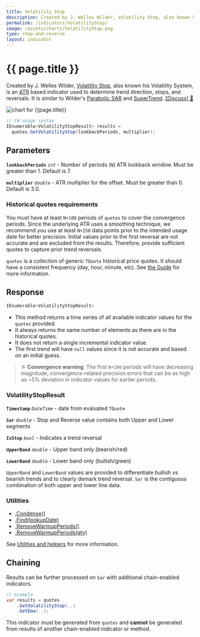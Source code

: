 ```yaml
---
title: Volatility Stop
description: Created by J. Welles Wilder, Volatility Stop, also known his Volatility System, is an ATR based indicator used to determine trend direction, stops, and reversals.  It is similar to Wilder's Parabolic SAR, SuperTrend, and more contemporary ATR Trailing Stop.
permalink: /indicators/VolatilityStop/
image: /assets/charts/VolatilityStop.png
type: stop-and-reverse
layout: indicator
---
```


# {{ page.title }}

Created by J. Welles Wilder, [Volatility Stop](https://archive.org/details/newconceptsintec00wild), also known his Volatility System, is an [ATR]({{site.baseurl}}/indicators/Atr/#content) based indicator used to determine trend direction, stops, and reversals.  It is similar to Wilder's [Parabolic SAR]({{site.baseurl}}/indicators/ParabolicSar/#content) and [SuperTrend]({{site.baseurl}}/indicators/SuperTrend/#content).
[[Discuss] &#128172;]({{site.github.repository_url}}/discussions/564 "Community discussion about this indicator")

![chart for {{page.title}}]({{site.baseurl}}{{page.image}})

```csharp
// C# usage syntax
IEnumerable<VolatilityStopResult> results =
  quotes.GetVolatilityStop(lookbackPeriods, multiplier);
```

## Parameters

**`lookbackPeriods`** _`int`_ - Number of periods (`N`) ATR lookback window.  Must be greater than 1.  Default is 7.

**`multiplier`** _`double`_ - ATR multiplier for the offset.  Must be greater than 0.  Default is 3.0.

### Historical quotes requirements

You must have at least `N+100` periods of `quotes` to cover the convergence periods.  Since the underlying ATR uses a smoothing technique, we recommend you use at least `N+250` data points prior to the intended usage date for better precision.  Initial values prior to the first reversal are not accurate and are excluded from the results.  Therefore, provide sufficient quotes to capture prior trend reversals.

`quotes` is a collection of generic `TQuote` historical price quotes.  It should have a consistent frequency (day, hour, minute, etc).  See [the Guide]({{site.baseurl}}/guide/#historical-quotes) for more information.

## Response

```csharp
IEnumerable<VolatilityStopResult>
```

- This method returns a time series of all available indicator values for the `quotes` provided.
- It always returns the same number of elements as there are in the historical quotes.
- It does not return a single incremental indicator value.
- The first trend will have `null` values since it is not accurate and based on an initial guess.

>&#9886; **Convergence warning**: The first `N+100` periods will have decreasing magnitude, convergence-related precision errors that can be as high as ~5% deviation in indicator values for earlier periods.

### VolatilityStopResult

**`Timestamp`** _`DateTime`_ - date from evaluated `TQuote`

**`Sar`** _`double`_ - Stop and Reverse value contains both Upper and Lower segments

**`IsStop`** _`bool`_ - Indicates a trend reversal

**`UpperBand`** _`double`_ - Upper band only (bearish/red)

**`LowerBand`** _`double`_ - Lower band only (bullish/green)

`UpperBand` and `LowerBand` values are provided to differentiate bullish vs bearish trends and to clearly demark trend reversal.  `Sar` is the contiguous combination of both upper and lower line data.

### Utilities

- [.Condense()]({{site.baseurl}}/utilities#condense)
- [.Find(lookupDate)]({{site.baseurl}}/utilities#find-indicator-result-by-date)
- [.RemoveWarmupPeriods()]({{site.baseurl}}/utilities#remove-warmup-periods)
- [.RemoveWarmupPeriods(qty)]({{site.baseurl}}/utilities#remove-warmup-periods)

See [Utilities and helpers]({{site.baseurl}}/utilities#utilities-for-indicator-results) for more information.

## Chaining

Results can be further processed on `Sar` with additional chain-enabled indicators.

```csharp
// example
var results = quotes
    .GetVolatilityStop(..)
    .GetEma(..);
```

This indicator must be generated from `quotes` and **cannot** be generated from results of another chain-enabled indicator or method.
